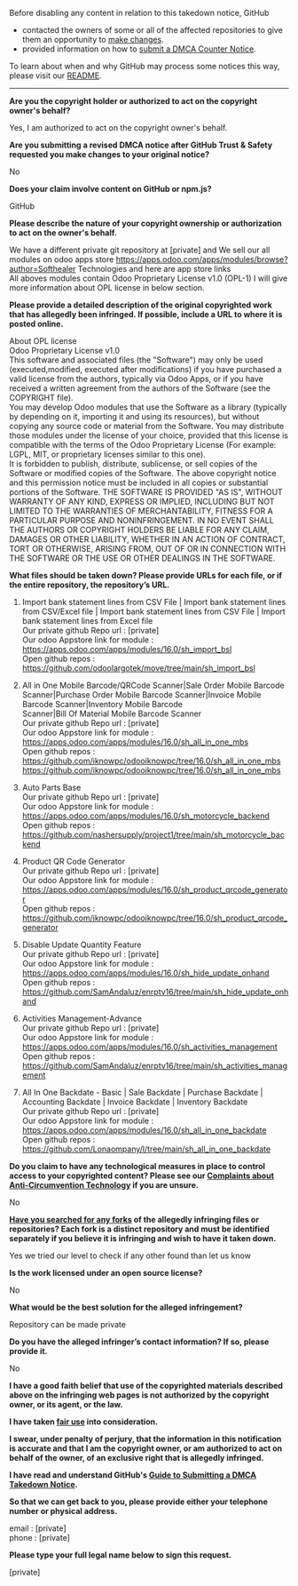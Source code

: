 Before disabling any content in relation to this takedown notice, GitHub
- contacted the owners of some or all of the affected repositories to give them an opportunity to [make changes](https://docs.github.com/en/github/site-policy/dmca-takedown-policy#a-how-does-this-actually-work).
- provided information on how to [submit a DMCA Counter Notice](https://docs.github.com/en/articles/guide-to-submitting-a-dmca-counter-notice).

To learn about when and why GitHub may process some notices this way, please visit our [README](https://github.com/github/dmca/blob/master/README.md#anatomy-of-a-takedown-notice).

---

**Are you the copyright holder or authorized to act on the copyright owner's behalf?**

Yes, I am authorized to act on the copyright owner's behalf.

**Are you submitting a revised DMCA notice after GitHub Trust & Safety requested you make changes to your original notice?**

No

**Does your claim involve content on GitHub or npm.js?**

GitHub

**Please describe the nature of your copyright ownership or authorization to act on the owner's behalf.**

We have a different private git repository at [private] and We sell our all modules on odoo apps store https://apps.odoo.com/apps/modules/browse?author=Softhealer Technologies and here are app store links  
All aboves modules contain Odoo Proprietary License v1.0 (OPL-1) I will give more information about OPL license in below section.

**Please provide a detailed description of the original copyrighted work that has allegedly been infringed. If possible, include a URL to where it is posted online.**

About OPL license  
Odoo Proprietary License v1.0  
This software and associated files (the "Software") may only be used (executed,modified, executed after modifications) if you have purchased a valid license from the authors, typically via Odoo Apps, or if you have received a written
agreement from the authors of the Software (see the COPYRIGHT file).  
You may develop Odoo modules that use the Software as a library (typically by depending on it, importing it and using its resources), but without copying any source code or material from the Software. You may distribute those modules
under the license of your choice, provided that this license is compatible with the terms of the Odoo Proprietary License (For example: LGPL, MIT, or proprietary licenses similar to this one).  
It is forbidden to publish, distribute, sublicense, or sell copies of the Software or modified copies of the Software.
The above copyright notice and this permission notice must be included in all copies or substantial portions of the Software.
THE SOFTWARE IS PROVIDED "AS IS", WITHOUT WARRANTY OF ANY KIND, EXPRESS OR IMPLIED, INCLUDING BUT NOT LIMITED TO THE WARRANTIES OF MERCHANTABILITY, FITNESS FOR A PARTICULAR PURPOSE
AND NONINFRINGEMENT. IN NO EVENT SHALL THE AUTHORS OR COPYRIGHT HOLDERS BE LIABLE FOR ANY CLAIM, DAMAGES OR OTHER LIABILITY, WHETHER IN AN ACTION OF CONTRACT, TORT OR OTHERWISE,
ARISING FROM, OUT OF OR IN CONNECTION WITH THE SOFTWARE OR THE USE OR OTHER DEALINGS IN THE SOFTWARE.

**What files should be taken down? Please provide URLs for each file, or if the entire repository, the repository’s URL.**

1) Import bank statement lines from CSV File | Import bank statement lines from CSV/Excel file | Import bank statement lines from CSV File | Import bank statement lines from Excel file  
Our private github Repo url : [private]  
Our odoo Appstore link for module : https://apps.odoo.com/apps/modules/16.0/sh_import_bsl  
Open github repos :
https://github.com/odoolargotek/move/tree/main/sh_import_bsl

2) All in One Mobile Barcode/QRCode Scanner|Sale Order Mobile Barcode Scanner|Purchase Order Mobile Barcode Scanner|Invoice Mobile Barcode Scanner|Inventory Mobile Barcode  
Scanner|Bill Of Material Mobile Barcode Scanner  
Our private github Repo url : [private]  
Our odoo Appstore link for module : https://apps.odoo.com/apps/modules/16.0/sh_all_in_one_mbs  
Open github repos :
https://github.com/iknowpc/odooiknowpc/tree/16.0/sh_all_in_one_mbs  
https://github.com/iknowpc/odooiknowpc/tree/16.0/sh_all_in_one_mbs

3) Auto Parts Base  
Our private github Repo url : [private]  
Our odoo Appstore link for module : https://apps.odoo.com/apps/modules/16.0/sh_motorcycle_backend  
Open github repos :
https://github.com/nashersupply/project1/tree/main/sh_motorcycle_backend

4) Product QR Code Generator  
Our private github Repo url : [private]  
Our odoo Appstore link for module : https://apps.odoo.com/apps/modules/16.0/sh_product_qrcode_generator  
Open github repos :
https://github.com/iknowpc/odooiknowpc/tree/16.0/sh_product_qrcode_generator

5) Disable Update Quantity Feature  
Our private github Repo url : [private]  
Our odoo Appstore link for module : https://apps.odoo.com/apps/modules/16.0/sh_hide_update_onhand  
Open github repos :
https://github.com/SamAndaluz/enrptv16/tree/main/sh_hide_update_onhand

6) Activities Management-Advance  
Our private github Repo url : [private]  
Our odoo Appstore link for module : https://apps.odoo.com/apps/modules/16.0/sh_activities_management  
Open github repos :
https://github.com/SamAndaluz/enrptv16/tree/main/sh_activities_management

7) All In One Backdate - Basic | Sale Backdate | Purchase Backdate | Accounting Backdate | Invoice Backdate | Inventory Backdate  
Our private github Repo url : [private]  
Our odoo Appstore link for module : https://apps.odoo.com/apps/modules/16.0/sh_all_in_one_backdate  
Open github repos :
https://github.com/Lonaompany/l/tree/main/sh_all_in_one_backdate

**Do you claim to have any technological measures in place to control access to your copyrighted content? Please see our <a href="https://docs.github.com/articles/guide-to-submitting-a-dmca-takedown-notice#complaints-about-anti-circumvention-technology">Complaints about Anti-Circumvention Technology</a> if you are unsure.**

No

**<a href="https://docs.github.com/articles/dmca-takedown-policy#b-what-about-forks-or-whats-a-fork">Have you searched for any forks</a> of the allegedly infringing files or repositories? Each fork is a distinct repository and must be identified separately if you believe it is infringing and wish to have it taken down.**

Yes we tried our level to check if any other found than let us know

**Is the work licensed under an open source license?**

No

**What would be the best solution for the alleged infringement?**

Repository can be made private

**Do you have the alleged infringer’s contact information? If so, please provide it.**

No

**I have a good faith belief that use of the copyrighted materials described above on the infringing web pages is not authorized by the copyright owner, or its agent, or the law.**

**I have taken <a href="https://www.lumendatabase.org/topics/22">fair use</a> into consideration.**

**I swear, under penalty of perjury, that the information in this notification is accurate and that I am the copyright owner, or am authorized to act on behalf of the owner, of an exclusive right that is allegedly infringed.**

**I have read and understand GitHub's <a href="https://docs.github.com/articles/guide-to-submitting-a-dmca-takedown-notice/">Guide to Submitting a DMCA Takedown Notice</a>.**

**So that we can get back to you, please provide either your telephone number or physical address.**

email : [private]  
phone : [private]  

**Please type your full legal name below to sign this request.**

[private]  
